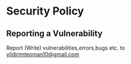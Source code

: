 # Security Policy


## Reporting a Vulnerability

Report (Write) vulnerabilities,errors,bugs etc. to yildirimteoman10@gmail.com
